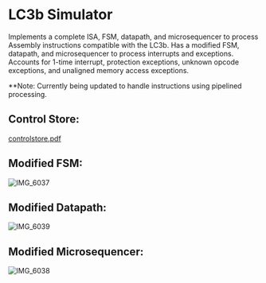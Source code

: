 # LC3b Simulator

Implements a complete ISA, FSM, datapath, and microsequencer to process Assembly instructions compatible with the LC3b. Has a modified FSM, datapath, and microsequencer to process interrupts and exceptions. Accounts for 1-time interrupt, protection exceptions, unknown opcode exceptions, and unaligned memory access exceptions. 

**Note: Currently being updated to handle instructions using pipelined processing.

## Control Store:
[controlstore.pdf](https://github.com/user-attachments/files/19302016/controlstore.pdf)

## Modified FSM:

![IMG_6037](https://github.com/user-attachments/assets/4bc3f806-f2b7-4633-a0fb-20edf7dca5d2)

## Modified Datapath:

![IMG_6039](https://github.com/user-attachments/assets/ee9e74f6-b771-466b-9209-14cdaf0bb18f)

## Modified Microsequencer:

![IMG_6038](https://github.com/user-attachments/assets/4c3d5d6f-9f24-43e9-8212-89de97a7c36c)
